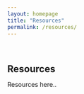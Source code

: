 ```yaml
---
layout: homepage
title: "Resources"
permalink: /resources/
---
```

<h1 id="resources"></h1>

<h2 style="margin: 60px 0px 10px;">Resources</h2>

Resources here..



